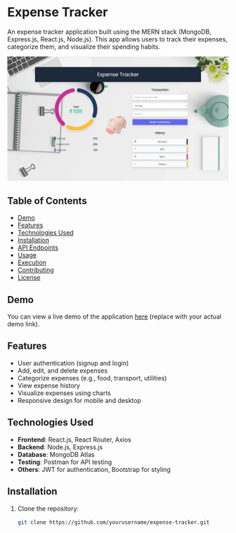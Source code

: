 # Expense Tracker

An expense tracker application built using the MERN stack (MongoDB, Express.js, React.js, Node.js). This app allows users to track their expenses, categorize them, and visualize their spending habits.

![Demo Screenshot](server/assets/images/screenshot.png) 

## Table of Contents

- [Demo](#demo)
- [Features](#features)
- [Technologies Used](#technologies-used)
- [Installation](#installation)
- [API Endpoints](#api-endpoints)
- [Usage](#usage)
- [Execution](#execution)
- [Contributing](#contributing)
- [License](#license)

## Demo

You can view a live demo of the application [here](#) (replace with your actual demo link).

## Features

- User authentication (signup and login)
- Add, edit, and delete expenses
- Categorize expenses (e.g., food, transport, utilities)
- View expense history
- Visualize expenses using charts
- Responsive design for mobile and desktop

## Technologies Used

- **Frontend**: React.js, React Router, Axios
- **Backend**: Node.js, Express.js
- **Database**: MongoDB Atlas
- **Testing**: Postman for API testing
- **Others**: JWT for authentication, Bootstrap for styling

## Installation

1. Clone the repository:
   ```bash
   git clone https://github.com/yourusername/expense-tracker.git
